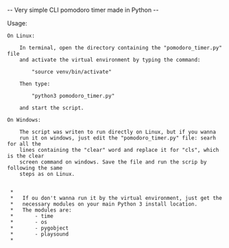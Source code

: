 -- Very simple CLI pomodoro timer made in Python --


Usage:
    
    On Linux:
        
        In terminal, open the directory containing the "pomodoro_timer.py" file 
        and activate the virtual environment by typing the command:
            
            "source venv/bin/activate" 
        
        Then type:
            
            "python3 pomodoro_timer.py" 
        
        and start the script.
        
    On Windows:
        
        The script was writen to run directly on Linux, but if you wanna 
        run it on windows, just edit the "pomodoro_timer.py" file: searh for all the 
        lines containing the "clear" word and replace it for "cls", which is the clear 
        screen command on windows. Save the file and run the scrip by following the same 
        steps as on Linux.
        
    
     *   
     *   If ou don't wanna run it by the virtual environment, just get the 
     *   necessary modules on your main Python 3 install location.
     *   The modules are:
     *       - time
     *       - os
     *       - pygobject
     *       - playsound
     *
